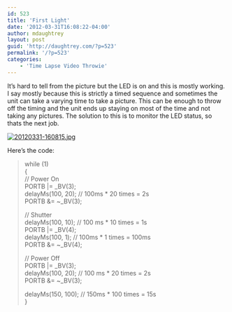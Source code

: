 ```yaml
---
id: 523
title: 'First Light'
date: '2012-03-31T16:08:22-04:00'
author: mdaughtrey
layout: post
guid: 'http://daughtrey.com/?p=523'
permalink: '/?p=523'
categories:
    - 'Time Lapse Video Throwie'
---
```


It’s hard to tell from the picture but the LED is on and this is mostly working. I say mostly because this is strictly a timed sequence and sometimes the unit can take a varying time to take a picture. This can be enough to throw off the timing and the unit ends up staying on most of the time and not taking any pictures. The solution to this is to monitor the LED status, so thats the next job.

[![](http://daughtrey.com/wp-content/uploads/2012/03/20120331-160815-224x300.jpg "20120331-160815.jpg")](http://daughtrey.com/wp-content/uploads/2012/03/20120331-160815.jpg)

Here’s the code:

> while (1)  
> {  
> // Power On  
> PORTB |= \_BV(3);  
> delayMs(100, 20); // 100ms \* 20 times = 2s  
> PORTB &amp;= ~\_BV(3);
> 
> // Shutter  
> delayMs(100, 10); // 100 ms \* 10 times = 1s  
> PORTB |= \_BV(4);  
> delayMs(100, 1); // 100ms \* 1 times = 100ms  
> PORTB &amp;= ~\_BV(4);
> 
> // Power Off  
> PORTB |= \_BV(3);  
> delayMs(100, 20); // 100 ms \* 20 times = 2s  
> PORTB &amp;= ~\_BV(3);
> 
> delayMs(150, 100); // 150ms \* 100 times = 15s  
> }